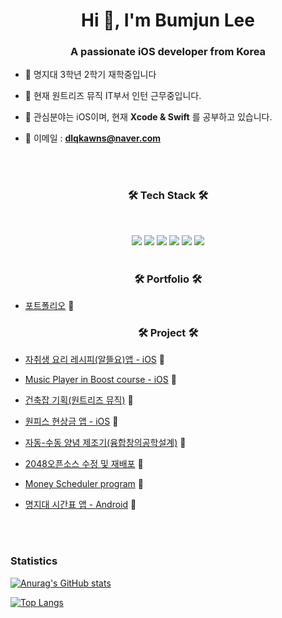 <h1 align="center">Hi 👋, I'm Bumjun Lee</h1>
<h3 align="center">A passionate iOS developer from Korea</h3>


- 🌱 명지대 3학년 2학기 재학중입니다

- 🌱 현재 원트리즈 뮤직 IT부서 인턴 근무중입니다.

- 🌱 관심분야는 iOS이며, 현재 **Xcode & Swift** 를 공부하고 있습니다.

- 🌱 이메일 : **dlqkawns@naver.com**

<br>
<br>

<h3 align="center"><b>🛠 Tech Stack 🛠</b></h3>

</br>
<p align="center">
<img src="https://img.shields.io/badge/-C-%23000000?logo=C&logoColor=white"/>
<img src="https://img.shields.io/badge/-C++-4479A1?style=flat-square&logo=C++&logoColor=white"/>
<img src="https://img.shields.io/badge/-Swift-%F05138?logo=Swift&logoColer=white"/>
<img src="https://img.shields.io/badge/-iOS-%23000000?logo=Apple&logoColor=white"/>
<img src="https://img.shields.io/badge/MySQL-4479A1?style=flat-square&logo=MySQL&logoColor=white"/>
<img src="https://img.shields.io/badge/-Python-%23000000?logo=Python&logoColor=white"/>

<br>
<br>

<h3 align="center">🛠 Portfolio 🛠</h3>

- [포트폴리오](https://github.com/Leebumju/Project-portfolio-NEXTERS) 🔭

<h3 align="center">🛠 Project 🛠</h3>

- [자취생 요리 레시피(알뜰요)앱 - iOS](https://github.com/Leebumju/HomegrownStudentRecipe) 🔭

- [Music Player in Boost course - iOS](https://github.com/Leebumju/MusicPlayer) 🔭

- [건축잡 기획(원트리즈 뮤직)](https://github.com/Leebumju/GeonchugJob_Planning) 🔭

- [원피스 현상금 앱 - iOS](https://github.com/Leebumju/MyBountyList) 🔭

- [자동-수동 양념 제조기(융합창의공학설계)](https://github.com/Leebumju/Convergence-Creative-Engineering-Design) 🔭

- [2048오픈소스 수정 및 재배포](https://github.com/Leebumju/opensource_2048_python_modify) 🔭

- [Money Scheduler program](https://github.com/Leebumju/money-scheduler) 🔭

- [명지대 시간표 앱 - Android](https://github.com/Leebumju/-Myongji-Application-android) 🔭



<br><br>
### Statistics

[![Anurag's GitHub stats](https://github-readme-stats.vercel.app/api?username=Leebumju)](https://github.com/anuraghazra/github-readme-stats)



[![Top Langs](https://github-readme-stats.vercel.app/api/top-langs/?username=Leebumju)](https://github.com/anuraghazra/github-readme-stats)



